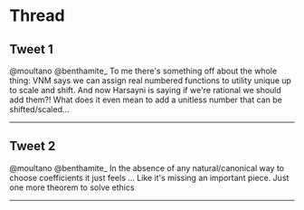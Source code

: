 # Thread

## Tweet 1

@moultano @benthamite_ To me there's something off about the whole thing: VNM says we can assign real numbered functions to utility unique up to scale and shift. And now Harsayni is saying if we're rational we should add them?! What does it even mean to add a unitless number that can be shifted/scaled…

---

## Tweet 2

@moultano @benthamite_ In the absence of any natural/canonical way to choose coefficients it just feels ... Like it's missing an important piece. Just one more theorem to solve ethics

---

